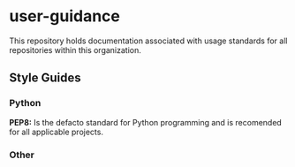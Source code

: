 # user-guidance
This repository holds documentation associated with usage standards for all repositories within this organization.

## Style Guides

### Python
**PEP8:** Is the defacto standard for Python programming and is recomended for all applicable projects.

### Other
